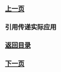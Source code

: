 ## [上一页](course38)

##  引用传递实际应用



## [返回目录](https://wuchengcheng110120.github.io/learnJava)
## [下一页](course40)
